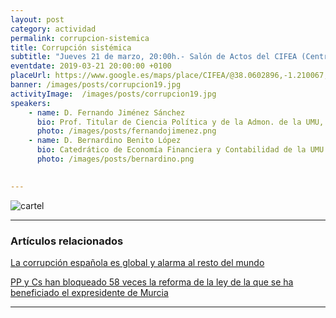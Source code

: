 ```yaml
---
layout: post
category: actividad
permalink: corrupcion-sistemica
title: Corrupción sistémica   
subtitle: "Jueves 21 de marzo, 20:00h.- Salón de Actos del CIFEA (Centro Integrado de Formación en Experiencias Agrarias).<br/> Antigua Capacitación Agraria.- Molina de Segura"
eventdate: 2019-03-21 20:00:00 +0100
placeUrl: https://www.google.es/maps/place/CIFEA/@38.0602896,-1.210067,15z/data=!4m5!3m4!1s0x0:0x77735b81ea26418f!8m2!3d38.0602896!4d-1.210067
banner: /images/posts/corrupcion19.jpg
activityImage:  /images/posts/corrupcion19.jpg
speakers:  
    - name: D. Fernando Jiménez Sánchez 
      bio: Prof. Titular de Ciencia Política y de la Admon. de la UMU, Experto de GRECO (Grupo de Estados contra la Corrupción) del Consejo de Europa
      photo: /images/posts/fernandojimenez.png
    - name: D. Bernardino Benito López  
      bio: Catedrático de Economía Financiera y Contabilidad de la UMU  
      photo: /images/posts/bernardino.png
    

---
```





![cartel](/images/posts/corrupcion19.jpg)

***

### Artículos relacionados

[La corrupción española es global y alarma al resto del mundo](https://blogs.elconfidencial.com/mundo/las-tres-voces/2017-03-15/corrupcion-espana-global-preocupa-resto-mundo_1347950/)  


[PP y Cs han bloqueado 58 veces la reforma de la ley de la que se ha beneficiado el expresidente de Murcia](https://www.eldiario.es/politica/PP-Ciudadanos-bloqueado-Congreso-instruir_0_848315959.html)

***


